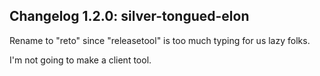 
## Changelog 1.2.0: silver-tongued-elon

Rename to "reto" since "releasetool" is too much typing for us lazy folks.

I'm not going to make a client tool.
